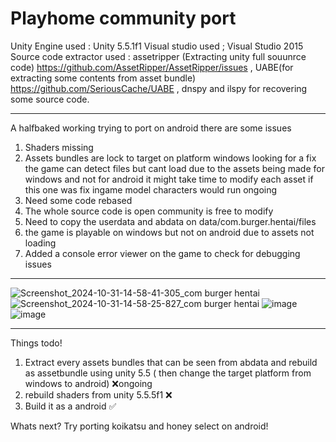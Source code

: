 # Playhome community port

 Unity Engine used : Unity 5.5.1f1
 Visual studio used ; Visual Studio 2015
Source code extractor used : assetripper (Extracting unity full souunrce code) https://github.com/AssetRipper/AssetRipper/issues , UABE(for extracting some contents from asset bundle) https://github.com/SeriousCache/UABE , dnspy and ilspy for recovering some source code.

-------------------------------------------------------------------------------------------------------
 A halfbaked working trying to port on android there are some issues
 1. Shaders missing 
 2. Assets bundles are lock to target on platform windows looking for a fix the game can detect files but cant load due to the assets being made for windows and not for android it might take time to modify each asset if this one was fix ingame model characters would run ongoing
 3.  Need some code rebased
 4.  The whole source code is open community is free to modify
5. Need to copy the userdata and abdata on data/com.burger.hentai/files
6. the game is playable on windows but not on android due to assets not loading
7.  Added a console error viewer on the game to check for debugging issues
---------------------------------------------------------------------------------------------------------
![Screenshot_2024-10-31-14-58-41-305_com burger hentai](https://github.com/user-attachments/assets/50243274-3695-4fa0-bb45-6068c7f0856b)
![Screenshot_2024-10-31-14-58-25-827_com burger hentai](https://github.com/user-attachments/assets/99a76f08-0bbd-4369-a511-47e41b5396cd)
![image](https://github.com/user-attachments/assets/f60548a6-4a65-4c05-bc13-8b63eb49e23e)
![image](https://github.com/user-attachments/assets/ec9fa3c2-b5a9-4056-95f1-12c359786784)

------------------------------------------------------------------------------------------------------
Things todo!

1. Extract every assets bundles that can be seen from abdata and rebuild as assetbundle using unity 5.5 ( then change the target platform from windows to android) ❌ongoing
2.  rebuild shaders from unity 5.5.5f1 ❌
3.  Build it as a android ✅

Whats next?
Try porting koikatsu and honey select on android!
